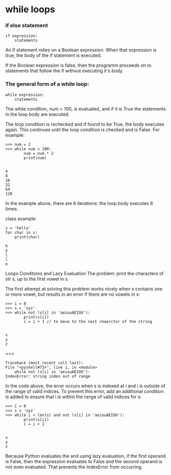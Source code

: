 <h1>while loops</h1>

<h3>if else statement</h3>

    if expression:
        statements

An if statement relies on a Boolean expression. When that expression is true, the body of the if statement is executed.

If the Boolean expression is false, then the programm proceeds on to statements that follow the if without executing it's body. 

<h3>The general form of a while loop:</h3>

    while expression:
        statements


The while condition, num < 100, is evaluated, and if it is True the statements in the loop body are executed. 

The loop condition is rechecked and if found to be True, the body executes again. 
This continues until the loop condition is checked and is False. For example:

    >>> num = 2
    >>> while num < 100:
            num = num * 2
            print(num)


    4
    8
    16
    32
    64
    128

In the example above, there are 6 iterations: the loop body executes 6 times.

class example:

    s = 'hello'
    for char in s:
        print(char)
    
    h
    e
    l
    l
    o


Loops Conditions and Lazy Evaluation
The problem: print the characters of str s, up to the first vowel in s.

The first attempt at solving this problem works nicely when s contains one or more vowel, but results in an error if there are no vowels in s:

    >>> i = 0
    >>> s = 'xyz'
    >>> while not (s[i] in 'aeiouAEIOU'):
            print(s[i])
            i = i + 1 // to move to the next chaerctor of the string


    x
    y
    z

=== 

    Traceback (most recent call last):
    File "<pyshell#73>", line 1, in <module>
        while not (s[i] in 'aeiouAEIOU'):
    IndexError: string index out of range


In the code above, the error occurs when s is indexed at i and i is outside of the range of valid indices. 
To prevent this error, add an additional condition is added to ensure that i is within the range of valid indices for s:

    >>> i = 0
    >>> s = 'xyz'
    >>> while i < len(s) and not (s[i] in 'aeiouAEIOU'):
            print(s[i])
            i = i + 1


    x
    y
    z
Because Python evaluates the and using lazy evaluation, if the first operand is False, then the expression evaluates to False and the second operand is not even evaluated. That prevents the IndexError from occurring.